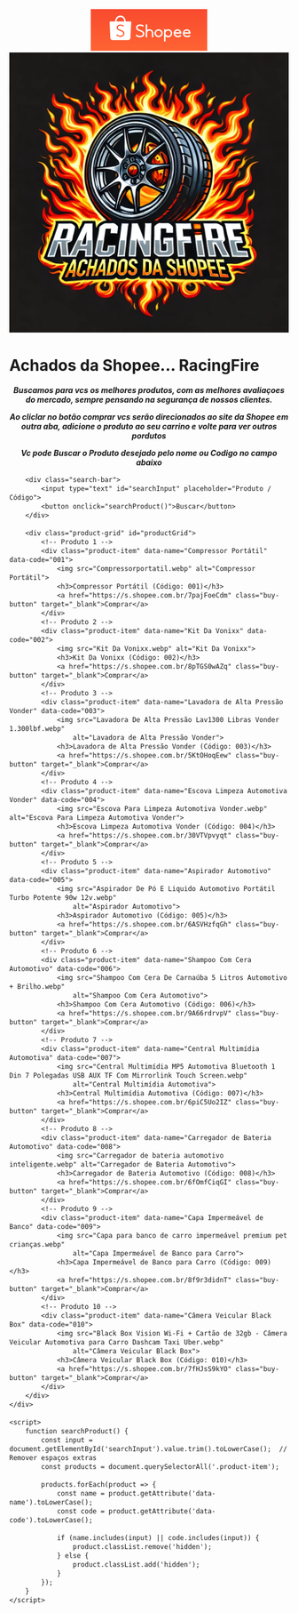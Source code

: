 <!DOCTYPE html>
<html lang="pt-BR">

<head>
    <meta charset="UTF-8">
    <meta name="viewport" content="width=device-width, initial-scale=1.0">
    <meta name="description"
        content="Encontre os melhores produtos automotivos na Shopee. Confira nossa seleção e compre com facilidade!">
    <meta name="keywords" content="Shopee, produtos automotivos, compras online, promoções, achados Shopee">
    <meta name="author" content="RacingFire">
    <title>Lista de Achados da Shopee</title>
    <link rel="stylesheet" href="styles.css" />
</head>

<body>
    <div class="container">
        <Center>
            <img src="Shopee.png" alt="Logo da Shopee - Achados da Shopee">  <img src="RacingfireAchadosdaShopee.webp" alt="Logo RacingFire" class="Logo-RacingFire">
        </Center>
        <h1>Achados da Shopee... RacingFire</h1>
        <b><i><center>
                <p class="informe"> Buscamos para vcs os melhores produtos, com as melhores avaliaçoes do mercado,
                    sempre pensando na segurança de nossos clientes.</p>
                <p>Ao cliclar no botão comprar vcs serão direcionados ao site da Shopee em outra aba, adicione o produto
                    ao seu carrino e volte para ver outros pordutos </p>
                <p>Vc pode Buscar o Produto desejado pelo nome ou Codigo no campo abaixo</p></center></b></i>

        <div class="search-bar">
            <input type="text" id="searchInput" placeholder="Produto / Código">
            <button onclick="searchProduct()">Buscar</button>
        </div>

        <div class="product-grid" id="productGrid">
            <!-- Produto 1 -->
            <div class="product-item" data-name="Compressor Portátil" data-code="001">
                <img src="Compressorportatil.webp" alt="Compressor Portátil">
                <h3>Compressor Portátil (Código: 001)</h3>
                <a href="https://s.shopee.com.br/7pajFoeCdm" class="buy-button" target="_blank">Comprar</a>
            </div>
            <!-- Produto 2 -->
            <div class="product-item" data-name="Kit Da Vonixx" data-code="002">
                <img src="Kit Da Vonixx.webp" alt="Kit Da Vonixx">
                <h3>Kit Da Vonixx (Código: 002)</h3>
                <a href="https://s.shopee.com.br/8pTGS0wAZq" class="buy-button" target="_blank">Comprar</a>
            </div>
            <!-- Produto 3 -->
            <div class="product-item" data-name="Lavadora de Alta Pressão Vonder" data-code="003">
                <img src="Lavadora De Alta Pressão Lav1300 Libras Vonder 1.300lbf.webp"
                    alt="Lavadora de Alta Pressão Vonder">
                <h3>Lavadora de Alta Pressão Vonder (Código: 003)</h3>
                <a href="https://s.shopee.com.br/5KtOHoqEew" class="buy-button" target="_blank">Comprar</a>
            </div>
            <!-- Produto 4 -->
            <div class="product-item" data-name="Escova Limpeza Automotiva Vonder" data-code="004">
                <img src="Escova Para Limpeza Automotiva Vonder.webp" alt="Escova Para Limpeza Automotiva Vonder">
                <h3>Escova Limpeza Automotiva Vonder (Código: 004)</h3>
                <a href="https://s.shopee.com.br/30VTVpvyqt" class="buy-button" target="_blank">Comprar</a>
            </div>
            <!-- Produto 5 -->
            <div class="product-item" data-name="Aspirador Automotivo" data-code="005">
                <img src="Aspirador De Pó E Liquido Automotivo Portátil Turbo Potente 90w 12v.webp"
                    alt="Aspirador Automotivo">
                <h3>Aspirador Automotivo (Código: 005)</h3>
                <a href="https://s.shopee.com.br/6ASVHzfqGh" class="buy-button" target="_blank">Comprar</a>
            </div>
            <!-- Produto 6 -->
            <div class="product-item" data-name="Shampoo Com Cera Automotivo" data-code="006">
                <img src="Shampoo Com Cera De Carnaúba 5 Litros Automotivo + Brilho.webp"
                    alt="Shampoo Com Cera Automotivo">
                <h3>Shampoo Com Cera Automotivo (Código: 006)</h3>
                <a href="https://s.shopee.com.br/9A66rdrvpV" class="buy-button" target="_blank">Comprar</a>
            </div>
            <!-- Produto 7 -->
            <div class="product-item" data-name="Central Multimídia Automotiva" data-code="007">
                <img src="Central Multimídia MP5 Automotiva Bluetooth 1 Din 7 Polegadas USB AUX TF Com Mirrorlink Touch Screen.webp"
                    alt="Central Multimídia Automotiva">
                <h3>Central Multimídia Automotiva (Código: 007)</h3>
                <a href="https://s.shopee.com.br/6piC5Uo2IZ" class="buy-button" target="_blank">Comprar</a>
            </div>
            <!-- Produto 8 -->
            <div class="product-item" data-name="Carregador de Bateria Automotivo" data-code="008">
                <img src="Carregador de bateria automotivo inteligente.webp" alt="Carregador de Bateria Automotivo">
                <h3>Carregador de Bateria Automotivo (Código: 008)</h3>
                <a href="https://s.shopee.com.br/6fOmfCiqGI" class="buy-button" target="_blank">Comprar</a>
            </div>
            <!-- Produto 9 -->
            <div class="product-item" data-name="Capa Impermeável de Banco" data-code="009">
                <img src="Capa para banco de carro impermeável premium pet crianças.webp"
                    alt="Capa Impermeável de Banco para Carro">
                <h3>Capa Impermeável de Banco para Carro (Código: 009)</h3>
                <a href="https://s.shopee.com.br/8f9r3didnT" class="buy-button" target="_blank">Comprar</a>
            </div>
            <!-- Produto 10 -->
            <div class="product-item" data-name="Câmera Veicular Black Box" data-code="010">
                <img src="Black Box Vision Wi-Fi + Cartão de 32gb - Câmera Veicular Automotiva para Carro Dashcam Taxi Uber.webp"
                    alt="Câmera Veicular Black Box">
                <h3>Câmera Veicular Black Box (Código: 010)</h3>
                <a href="https://s.shopee.com.br/7fHJsS9kYO" class="buy-button" target="_blank">Comprar</a>
            </div>
        </div>
    </div>

    <script>
        function searchProduct() {
            const input = document.getElementById('searchInput').value.trim().toLowerCase();  // Remover espaços extras
            const products = document.querySelectorAll('.product-item');

            products.forEach(product => {
                const name = product.getAttribute('data-name').toLowerCase();
                const code = product.getAttribute('data-code').toLowerCase();

                if (name.includes(input) || code.includes(input)) {
                    product.classList.remove('hidden');
                } else {
                    product.classList.add('hidden');
                }
            });
        }
    </script>
</body>

</html>
